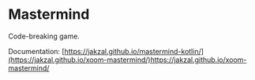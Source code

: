 # Mastermind

Code-breaking game.

Documentation: [https://jakzal.github.io/mastermind-kotlin/](https://jakzal.github.io/xoom-mastermind/)https://jakzal.github.io/xoom-mastermind/
